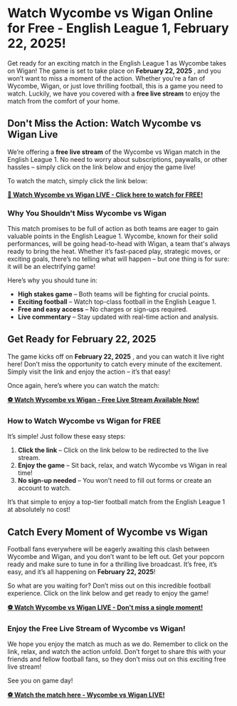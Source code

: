 # Watch Wycombe vs Wigan Online for Free - English League 1, February 22, 2025!

Get ready for an exciting match in the English League 1 as Wycombe takes on Wigan! The game is set to take place on **February 22, 2025** , and you won’t want to miss a moment of the action. Whether you're a fan of Wycombe, Wigan, or just love thrilling football, this is a game you need to watch. Luckily, we have you covered with a **free live stream** to enjoy the match from the comfort of your home.

## Don't Miss the Action: Watch Wycombe vs Wigan Live

We’re offering a **free live stream** of the Wycombe vs Wigan match in the English League 1. No need to worry about subscriptions, paywalls, or other hassles – simply click on the link below and enjoy the game live!

To watch the match, simply click the link below:

**[🔴 Watch Wycombe vs Wigan LIVE - Click here to watch for FREE!](https://tinyurl.com/livestreamfreeo?st=Wycombe+vs+Wigan&si=gh)**

### Why You Shouldn't Miss Wycombe vs Wigan

This match promises to be full of action as both teams are eager to gain valuable points in the English League 1. Wycombe, known for their solid performances, will be going head-to-head with Wigan, a team that's always ready to bring the heat. Whether it’s fast-paced play, strategic moves, or exciting goals, there’s no telling what will happen – but one thing is for sure: it will be an electrifying game!

Here’s why you should tune in:

- **High stakes game** – Both teams will be fighting for crucial points.
- **Exciting football** – Watch top-class football in the English League 1.
- **Free and easy access** – No charges or sign-ups required.
- **Live commentary** – Stay updated with real-time action and analysis.

## Get Ready for February 22, 2025

The game kicks off on **February 22, 2025** , and you can watch it live right here! Don’t miss the opportunity to catch every minute of the excitement. Simply visit the link and enjoy the action – it’s that easy!

Once again, here’s where you can watch the match:

**[⚽ Watch Wycombe vs Wigan - Free Live Stream Available Now!](https://tinyurl.com/livestreamfreeo?st=Wycombe+vs+Wigan&si=gh)**

### How to Watch Wycombe vs Wigan for FREE

It’s simple! Just follow these easy steps:

1. **Click the link** – Click on the link below to be redirected to the live stream.
2. **Enjoy the game** – Sit back, relax, and watch Wycombe vs Wigan in real time!
3. **No sign-up needed** – You won’t need to fill out forms or create an account to watch.

It’s that simple to enjoy a top-tier football match from the English League 1 at absolutely no cost!

## Catch Every Moment of Wycombe vs Wigan

Football fans everywhere will be eagerly awaiting this clash between Wycombe and Wigan, and you don’t want to be left out. Get your popcorn ready and make sure to tune in for a thrilling live broadcast. It’s free, it’s easy, and it’s all happening on **February 22, 2025**!

So what are you waiting for? Don’t miss out on this incredible football experience. Click on the link below and get ready to enjoy the game!

**[⚽ Watch Wycombe vs Wigan LIVE - Don't miss a single moment!](https://tinyurl.com/livestreamfreeo?st=Wycombe+vs+Wigan&si=gh)**

### Enjoy the Free Live Stream of Wycombe vs Wigan!

We hope you enjoy the match as much as we do. Remember to click on the link, relax, and watch the action unfold. Don’t forget to share this with your friends and fellow football fans, so they don’t miss out on this exciting free live stream!

See you on game day!

**[⚽ Watch the match here - Wycombe vs Wigan LIVE!](https://tinyurl.com/livestreamfreeo?st=Wycombe+vs+Wigan&si=gh)**
